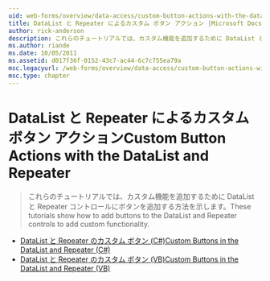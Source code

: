 ```yaml
---
uid: web-forms/overview/data-access/custom-button-actions-with-the-datalist-and-repeater/index
title: DataList と Repeater によるカスタム ボタン アクション |Microsoft Docs
author: rick-anderson
description: これらのチュートリアルでは、カスタム機能を追加するために DataList と Repeater コントロールにボタンを追加する方法を示します。
ms.author: riande
ms.date: 10/05/2011
ms.assetid: d017f36f-0152-43c7-ac44-6c7c755ea79a
msc.legacyurl: /web-forms/overview/data-access/custom-button-actions-with-the-datalist-and-repeater
msc.type: chapter
---
```

<a name="custom-button-actions-with-the-datalist-and-repeater"></a><span data-ttu-id="7e2e2-103">DataList と Repeater によるカスタム ボタン アクション</span><span class="sxs-lookup"><span data-stu-id="7e2e2-103">Custom Button Actions with the DataList and Repeater</span></span>
====================
> <span data-ttu-id="7e2e2-104">これらのチュートリアルでは、カスタム機能を追加するために DataList と Repeater コントロールにボタンを追加する方法を示します。</span><span class="sxs-lookup"><span data-stu-id="7e2e2-104">These tutorials show how to add buttons to the DataList and Repeater controls to add custom functionality.</span></span>


- [<span data-ttu-id="7e2e2-105">DataList と Repeater のカスタム ボタン (C#)</span><span class="sxs-lookup"><span data-stu-id="7e2e2-105">Custom Buttons in the DataList and Repeater (C#)</span></span>](custom-buttons-in-the-datalist-and-repeater-cs.md)
- [<span data-ttu-id="7e2e2-106">DataList と Repeater のカスタム ボタン (VB)</span><span class="sxs-lookup"><span data-stu-id="7e2e2-106">Custom Buttons in the DataList and Repeater (VB)</span></span>](custom-buttons-in-the-datalist-and-repeater-vb.md)
